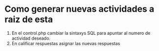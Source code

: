 # Como generar nuevas actividades a raiz de esta  
1. En el control.php cambiar la sintaxys SQL para apuntar al numero de actividad deseado.
2. En calificar respuestas asignar las nuevas respuestas
